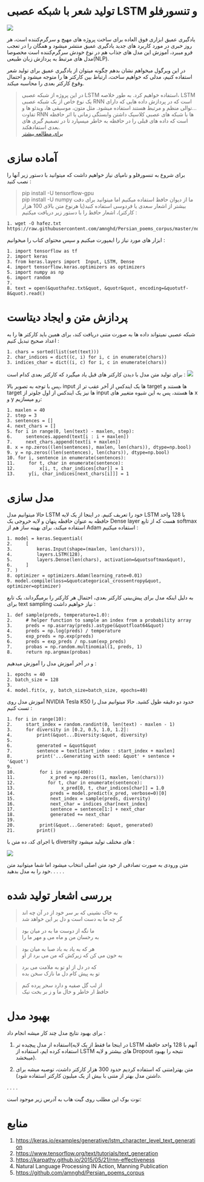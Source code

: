 # تولید شعر با شبکه عصبی LSTM و تنسورفلو
![](https://files.virgool.io/upload/users/1223901/posts/rynq4emx1qcx/5bqtxkgjyhop.jpeg)

یادگیری عمیق ابزاری فوق العاده برای ساخت پروژه های مهیج و سرگرم‌کننده است، هر روز خبری در مورد کاربرد های جدید یادگیری عمیق منتشر میشود و همگان را در تعجب فرو میبرد، آموزش این مدل های جذاب هم در نوع خودش سرگرم‌کننده است مخصوصا مدل های مرتبط به پردازش زبان طبیعی(NLP).

در این ویرگول میخواهم نشان بدهم چگونه میتوان از یادگیری عمیق برای تولید شعر استفاده کنیم، مدلی که خواهیم ساخت، ارتباط بین کارکتر ها را متوجه میشود و احتمال وقوع کارکتر بعدی را محاسبه میکند.

> در این پروژه از شبکه عصبی LSTM استفاده خواهیم کرد. به طور خلاصه، LSTM یک نوع خاص از یک شبکه عصبی RNN است که در پردازش داده هایی که دارای توالی منظم و مرتبط هستند استفاده میشود. مثل متون، موسیقی ها، ویدئو ها و...  
>تفاوت RNN ها با شبکه های عصبی کلاسیک داشتن وابستگی زمانی یا اثر حافظه است که داده های قبلی را در حافظه به خاطر میسپارد تا در تصمیم گیری های بعدی استفادهکند.  
> [برای مطالعه بیشتر](https://l.vrgl.ir/r?l=https%3A%2F%2Fcolah.github.io%2Fposts%2F2015-08-Understanding-LSTMs%2F&st=post&si=rynq4emx1qcxk=qToANxWsJZcbp30NlTE%2FGPXPRobbWIVbY2orsTBmE0E%3D)

# آماده سازی
برای شروع به تنسورفلو و نامپای نیاز خواهیم داشت که میتوانید با دستور زیر آنها را نصب کنید :

> pip install -U tensorflow-gpu  
> pip install -U numpy
ما از دیوان حافظ استفاده میکنیم اما میتوانید برای دقت بیشتر از اشعار سعدی یا فردوسی استفاده کنید(یا هرنوع متن بالای 100 هزار کارکتر)، اشعار حافظ را با دستور زیر دریافت میکنیم :

``` 
1. wget -O hafez.txt https://raw.githubusercontent.com/amnghd/Persian_poems_corpus/master/normalized/hafez_norm.txt 
```

ابزار های مورد نیاز را ایمپورت میکنیم و سپس محتوای کتاب را میخوانیم :

```
1. import tensorflow as tf
2. import keras
3. from keras.layers import  Input, LSTM, Dense
4. import tensorflow.keras.optimizers as optimizers
5. import numpy as np
6. import random
7. 
8. text = open(&quothafez.txt&quot, &quotr&quot, encoding=&quotutf-8&quot).read()
```

# پردازش متن و ایجاد دیتاست
شبکه عصبی نمیتواند داده ها به صورت متنی دریافت کند، برای همین باید کارکتر ها را به اعداد صحیح تبدیل کنیم :

```
1. chars = sorted(list(set(text)))
2. char_indices = dict((c, i) for i, c in enumerate(chars))
3. indices_char = dict((i, c) for i, c in enumerate(chars))
```

برای تولید متن مدل با دیدن کارکتر های قبل یاد میگیرد که کارکتر بعدی کدام است :
 ![](https://files.virgool.io/upload/users/1223901/posts/rynq4emx1qcx/5378m1t6nquv.jpeg)
 
پس با توجه به تصویر بالا، input ها یک ایندکس از آخر عقب تر از target ها هستند و target ها نیز یک ایندکس از اول جلوتر از input ها هستند، پس به این شیوه متغییر های x و y رو میسازیم:
```
1. maxlen = 40
2. step = 3
3. sentences = []
4. next_chars = []
5. for i in range(0, len(text) - maxlen, step):
6.     sentences.append(text[i : i + maxlen])
7.     next_chars.append(text[i + maxlen])
8. x = np.zeros((len(sentences), maxlen, len(chars)), dtype=np.bool)
9. y = np.zeros((len(sentences), len(chars)), dtype=np.bool)
10. for i, sentence in enumerate(sentences):
11.     for t, char in enumerate(sentence):
12.         x[i, t, char_indices[char]] = 1
13.     y[i, char_indices[next_chars[i]]] = 1
```

# مدل سازی
حالا میتوانیم مدل LSTM خود را تعریف کنیم. در اینجا از یک لایه LSTM با 128 واحد حافظه به عنوان حافظه پنهان و لایه خروجی یک Dense layer هست که از تابع softmax استفاده میکند، برای بهینه ساز هم از Adam استفاده میکنیم :

```
1. model = keras.Sequential(
2.     [
3.         keras.Input(shape=(maxlen, len(chars))),
4.         layers.LSTM(128),
5.         layers.Dense(len(chars), activation=&quotsoftmax&quot),
6.     ]
7. )
8. optimizer = optimizers.Adam(learning_rate=0.01)
9. model.compile(loss=&quotcategorical_crossentropy&quot, optimizer=optimizer)
```

به دلیل اینکه مدل برای پیش‌بینی کارکتر بعدی، احتمال هر کارکتر را برمیگرداند، یک تابع برای text sampling نیاز خواهیم داشت :

```
1. def sample(preds, temperature=1.0):
2.     # helper function to sample an index from a probability array
3.     preds = np.asarray(preds).astype(&quotfloat64&quot)
4.     preds = np.log(preds) / temperature
5.     exp_preds = np.exp(preds)
6.     preds = exp_preds / np.sum(exp_preds)
7.     probas = np.random.multinomial(1, preds, 1)
8.     return np.argmax(probas)
```

و در آخر آموزش مدل را آموزش میدهیم :

```
1. epochs = 40
2. batch_size = 128
3. 
4. model.fit(x, y, batch_size=batch_size, epochs=40)
```

آموزش مدل روی NVIDIA Tesla K50 حدود دو دقیقه طول کشید. حالا میتوانیم مدل را تست کنیم :

```
1. for i in range(10):
2.     start_index = random.randint(0, len(text) - maxlen - 1)
3.     for diversity in [0.2, 0.5, 1.0, 1.2]:
4.         print(&quot...Diversity:&quot, diversity)
5. 
6.         generated = &quot&quot
7.         sentence = text[start_index : start_index + maxlen]
8.         print('...Generating with seed: &quot' + sentence + '&quot')
9. 
10.         for i in range(400):
11.             x_pred = np.zeros((1, maxlen, len(chars)))
12.            for t, char in enumerate(sentence):
13.                 x_pred[0, t, char_indices[char]] = 1.0
14.             preds = model.predict(x_pred, verbose=0)[0]
15.             next_index = sample(preds, diversity)
16.             next_char = indices_char[next_index]
17.             sentence = sentence[1:] + next_char
18.             generated += next_char
19. 
20.         print(&quot...Generated: &quot, generated)
21.        print()
```

با اجرای کد، ده متن با diversity های مختلف تولید میشود :

![](https://files.virgool.io/upload/users/1223901/posts/rynq4emx1qcx/plrkjthnkq7a.png)

متن ورودی به صورت تصادفی از خود متن اصلی انتخاب میشود اما شما میتوانید متن خود را به مدل بدهید.
. . . .

# بررسی اشعار تولید شده

>   به خاک نشینی که بر سر خود از در آن چه اند  
>   گر چه ما به دست است و دل بر این خواهد شد  

>   ما نگه از دوست ما به در میان بود  
>   به رخسان من و ماه می و مهر ما را  

>   هر که به یاد به باد صبا به میان بود  
>   به خون می کن که زیرکش که من می برد از او  

>   که در دل از او تو به ملامت می برد  
>   تو به پیش کام دل ما نازک سخن بده  

>   از لب گل صفیه و دارد سحر پرده کنم  
>   حافظ ار خاطر و خال ما و ز بر بخت نیک  

# بهبود مدل
برای بهبود نتایج مدل چند کار میشه انجام داد :

1. استفاده از مدل پیچیده تر(در اینجا ما فقط از یک لایه LSTM آنهم با 128 واحد حافظه استفاده کرده ایم، استفاده از LSTM های بیشتر و لایه Dropout نتیجه را بهبود میبخشد).

2. متن بهتر(متنی که استفاده کردیم حدود 300 هزار کارکتر داشت، توصیه میشه برای داشتن مدل بهتر از متنی با بیش از یک میلیون کارکتر استفاده شود).

. . . .

نوت بوک این مطلب روی گیت هاب به آدرس زیر موجود است:

# منابع
1. https://keras.io/examples/generative/lstm_character_level_text_generation
1. https://www.tensorflow.org/text/tutorials/text_generation
1. https://karpathy.github.io/2015/05/21/rnn-effectiveness
1. Natural Language Processing IN Action, Manning Publication
1. https://github.com/amnghd/Persian_poems_corpus
